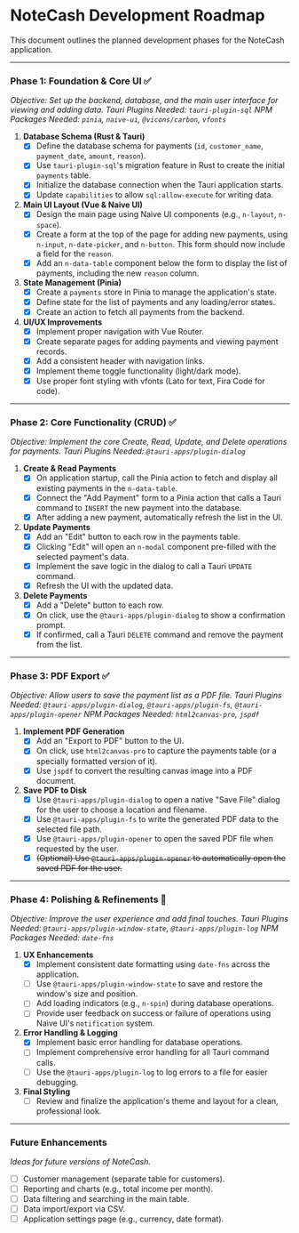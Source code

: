 # NoteCash Development Roadmap

This document outlines the planned development phases for the NoteCash application.

---

### Phase 1: Foundation & Core UI ✅

_Objective: Set up the backend, database, and the main user interface for viewing and adding data._
_Tauri Plugins Needed: `tauri-plugin-sql`_
_NPM Packages Needed: `pinia`, `naive-ui`, `@vicons/carbon`, `vfonts`_

1.  **Database Schema (Rust & Tauri)**
    - [x] Define the database schema for payments (`id`, `customer_name`, `payment_date`, `amount`, `reason`).
    - [x] Use `tauri-plugin-sql`'s migration feature in Rust to create the initial `payments` table.
    - [x] Initialize the database connection when the Tauri application starts.
    - [x] Update `capabilities` to allow `sql:allow-execute` for writing data.

2.  **Main UI Layout (Vue & Naive UI)**
    - [x] Design the main page using Naive UI components (e.g., `n-layout`, `n-space`).
    - [x] Create a form at the top of the page for adding new payments, using `n-input`, `n-date-picker`, and `n-button`. This form should now include a field for the `reason`.
    - [x] Add an `n-data-table` component below the form to display the list of payments, including the new `reason` column.

3.  **State Management (Pinia)**
    - [x] Create a `payments` store in Pinia to manage the application's state.
    - [x] Define state for the list of payments and any loading/error states.
    - [x] Create an action to fetch all payments from the backend.

4.  **UI/UX Improvements**
    - [x] Implement proper navigation with Vue Router.
    - [x] Create separate pages for adding payments and viewing payment records.
    - [x] Add a consistent header with navigation links.
    - [x] Implement theme toggle functionality (light/dark mode).
    - [x] Use proper font styling with vfonts (Lato for text, Fira Code for code).

---

### Phase 2: Core Functionality (CRUD) ✅

_Objective: Implement the core Create, Read, Update, and Delete operations for payments._
_Tauri Plugins Needed: `@tauri-apps/plugin-dialog`_

1.  **Create & Read Payments**
    - [x] On application startup, call the Pinia action to fetch and display all existing payments in the `n-data-table`.
    - [x] Connect the "Add Payment" form to a Pinia action that calls a Tauri command to `INSERT` the new payment into the database.
    - [x] After adding a new payment, automatically refresh the list in the UI.

2.  **Update Payments**
    - [x] Add an "Edit" button to each row in the payments table.
    - [x] Clicking "Edit" will open an `n-modal` component pre-filled with the selected payment's data.
    - [x] Implement the save logic in the dialog to call a Tauri `UPDATE` command.
    - [x] Refresh the UI with the updated data.

3.  **Delete Payments**
    - [x] Add a "Delete" button to each row.
    - [x] On click, use the `@tauri-apps/plugin-dialog` to show a confirmation prompt.
    - [x] If confirmed, call a Tauri `DELETE` command and remove the payment from the list.

---

### Phase 3: PDF Export ✅

_Objective: Allow users to save the payment list as a PDF file._
_Tauri Plugins Needed: `@tauri-apps/plugin-dialog`, `@tauri-apps/plugin-fs`, `@tauri-apps/plugin-opener`_
_NPM Packages Needed: `html2canvas-pro`, `jspdf`_

1.  **Implement PDF Generation**
    - [x] Add an "Export to PDF" button to the UI.
    - [x] On click, use `html2canvas-pro` to capture the payments table (or a specially formatted version of it).
    - [x] Use `jspdf` to convert the resulting canvas image into a PDF document.

2.  **Save PDF to Disk**
    - [x] Use `@tauri-apps/plugin-dialog` to open a native "Save File" dialog for the user to choose a location and filename.
    - [x] Use `@tauri-apps/plugin-fs` to write the generated PDF data to the selected file path.
    - [x] Use `@tauri-apps/plugin-opener` to open the saved PDF file when requested by the user.
    - [x] ~~(Optional) Use `@tauri-apps/plugin-opener` to automatically open the saved PDF for the user.~~

---

### Phase 4: Polishing & Refinements 🔄

_Objective: Improve the user experience and add final touches._
_Tauri Plugins Needed: `@tauri-apps/plugin-window-state`, `@tauri-apps/plugin-log`_
_NPM Packages Needed: `date-fns`_

1.  **UX Enhancements**
    - [x] Implement consistent date formatting using `date-fns` across the application.
    - [ ] Use `@tauri-apps/plugin-window-state` to save and restore the window's size and position.
    - [ ] Add loading indicators (e.g., `n-spin`) during database operations.
    - [ ] Provide user feedback on success or failure of operations using Naive UI's `notification` system.

2.  **Error Handling & Logging**
    - [x] Implement basic error handling for database operations.
    - [ ] Implement comprehensive error handling for all Tauri command calls.
    - [ ] Use the `@tauri-apps/plugin-log` to log errors to a file for easier debugging.

3.  **Final Styling**
    - [ ] Review and finalize the application's theme and layout for a clean, professional look.

---

### Future Enhancements

_Ideas for future versions of NoteCash._

- [ ] Customer management (separate table for customers).
- [ ] Reporting and charts (e.g., total income per month).
- [ ] Data filtering and searching in the main table.
- [ ] Data import/export via CSV.
- [ ] Application settings page (e.g., currency, date format).
